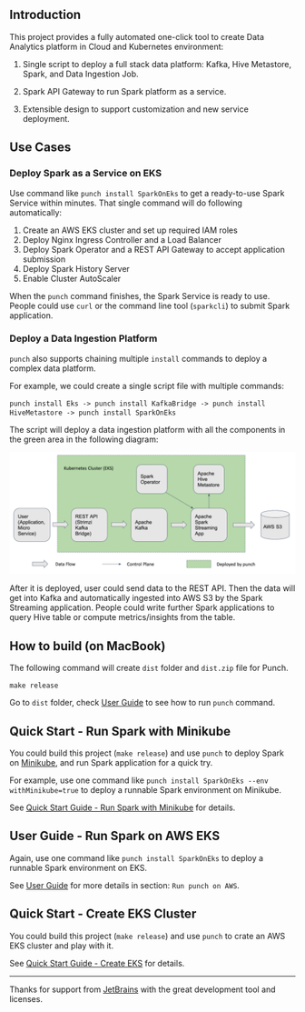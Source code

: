 
## Introduction

This project provides a fully automated one-click tool to create Data Analytics platform in Cloud and Kubernetes environment:

1. Single script to deploy a full stack data platform: Kafka, Hive Metastore, Spark, and Data Ingestion Job.

2. Spark API Gateway to run Spark platform as a service.

3. Extensible design to support customization and new service deployment.

## Use Cases

### Deploy Spark as a Service on EKS

Use command like `punch install SparkOnEks` to get a ready-to-use Spark Service within minutes. That single
command will do following automatically:

1. Create an AWS EKS cluster and set up required IAM roles
2. Deploy Nginx Ingress Controller and a Load Balancer
3. Deploy Spark Operator and a REST API Gateway to accept application submission
4. Deploy Spark History Server
5. Enable Cluster AutoScaler

When the `punch` command finishes, the Spark Service is ready to use. People could use `curl` or the command line 
tool (`sparkcli`) to submit Spark application.

### Deploy a Data Ingestion Platform

`punch` also supports chaining multiple `install` commands to deploy a complex data platform.

For example, we could create a single script file with multiple commands:

```
punch install Eks -> punch install KafkaBridge -> punch install HiveMetastore -> punch install SparkOnEks
```

The script will deploy a data ingestion platform with all the components in the green area in the following diagram:

![Data Ingestion Platform](docs/DataIngestionPlatformDiagram.png)

After it is deployed, user could send data to the REST API. Then the data will get into Kafka and automatically 
ingested into AWS S3 by the Spark Streaming application. People could write further Spark applications to query 
Hive table or compute metrics/insights from the table.

## How to build (on MacBook)

The following command will create `dist` folder and `dist.zip` file for Punch.

```
make release
```

Go to `dist` folder, check [User Guide](UserGuide.md) to see how to run `punch` command.

## Quick Start - Run Spark with Minikube

You could build this project (`make release`) and use `punch` to deploy Spark on [Minikube](https://minikube.sigs.k8s.io/docs/start/), and run Spark application for a quick try.

For example, use one command like `punch install SparkOnEks --env withMinikube=true` to deploy a runnable Spark environment on Minikube.

See [Quick Start Guide - Run Spark with Minikube](QuickStart_Spark_Minikube.md) for details.

## User Guide - Run Spark on AWS EKS

Again, use one command like `punch install SparkOnEks` to deploy a runnable Spark environment on EKS.

See [User Guide](UserGuide.md) for more details in section: `Run punch on AWS`.

## Quick Start - Create EKS Cluster

You could build this project (`make release`) and use `punch` to crate an AWS EKS cluster and play with it.

See [Quick Start Guide - Create EKS](QuickStart_CreateEks.md) for details.



---
Thanks for support from [JetBrains](https://jb.gg/OpenSourceSupport) with the great development tool and licenses.
